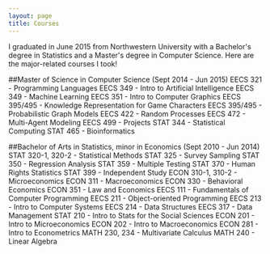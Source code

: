 ```yaml
---
layout: page
title: Courses
---
```


I graduated in June 2015 from Northwestern University with a Bachelor's degree in Statistics and a Master's degree in Computer Science. Here are the major-related courses I took! 

##Master of Science in Computer Science (Sept 2014 - Jun 2015)
EECS 321 - Programming Languages
EECS 349 - Intro to Artificial Intelligence 
EECS 349 - Machine Learning
EECS 351 - Intro to Computer Graphics
EECS 395/495 - Knowledge Representation for Game Characters 
EECS 395/495 - Probabilistic Graph Models
EECS 422 - Random Processes 
EECS 472 - Multi-Agent Modeling 
EECS 499 - Projects
STAT 344 - Statistical Computing 
STAT 465 - Bioinformatics 

##Bachelor of Arts in Statistics, minor in Economics (Sept 2010 - Jun 2014)
STAT 320-1, 320-2 - Statistical Methods
STAT 325 - Survey Sampling
STAT 350 - Regression Analysis
STAT 359 - Multiple Testing 
STAT 370 - Human Rights Statistics 
STAT 399 - Independent Study
ECON 310-1, 310-2 - Microeconomics
ECON 311 - Macroeconomics
ECON 330 - Behavioral Economics
ECON 351 - Law and Economics
EECS 111 - Fundamentals of Computer Programming
EECS 211 - Object-oriented Programming
EECS 213 - Intro to Computer Systems
EECS 214 - Data Structures
EECS 317 - Data Management
STAT 210 - Intro to Stats for the Social Sciences 
ECON 201 - Intro to Microeconomics
ECON 202 - Intro to Macroeconomics
ECON 281 - Intro to Econometrics 
MATH 230, 234 - Multivariate Calculus
MATH 240 - Linear Algebra